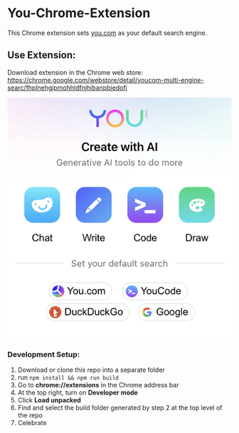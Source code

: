 # You-Chrome-Extension

This Chrome extension sets [you.com](https://you.com/) as your default search engine.

## Use Extension:

Download extension in the Chrome web store: https://chrome.google.com/webstore/detail/youcom-multi-engine-searc/fhplnehgjpmohhldfnjhibanpbiedofi

![Extension](extension_image.png?raw=true)

### **Development Setup:**

1. Download or clone this repo into a separate folder
2. run `npm install && npm run build`
3. Go to **chrome://extensions** in the Chrome address bar
4. At the top right, turn on **Developer mode**
5. Click **Load unpacked**
6. Find and select the build folder generated by step 2 at the top level of the repo
7. Celebrate
